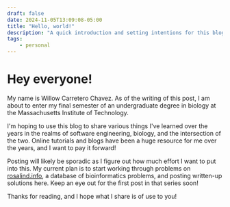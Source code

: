```yaml
---
draft: false
date: 2024-11-05T13:09:08-05:00
title: "Hello, world!"
description: "A quick introduction and setting intentions for this blog."
tags:
    - personal
---
```


# Hey everyone!

My name is Willow Carretero Chavez. As of the writing of this post, I am about to enter my final semester of an undergraduate degree in biology at the Massachusetts Institute of Technology.

I'm hoping to use this blog to share various things I've learned over the years in the realms of software engineering, biology, and the intersection of the two. Online tutorials and blogs have been a huge resource for me over the years, and I want to pay it forward!

Posting will likely be sporadic as I figure out how much effort I want to put into this. My current plan is to start working through problems on [rosalind.info](https://rosalind.info), a database of bioinformatics problems, and posting written-up solutions here. Keep an eye out for the first post in that series soon!

Thanks for reading, and I hope what I share is of use to you!
